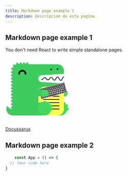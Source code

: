 ```yaml
---
title: Markdown page example 1
description: Descripcion de esta pagina
---
```


## Markdown page example 1

You don't need React to write simple standalone pages.

![alt text](image.png)

[Docussarus](https://docusaurus.io/docs)

## Markdown page example 2

```jsx
    const App = () => {
  // Your code here
}
```



